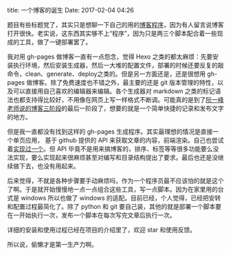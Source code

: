 title: 一个博客的诞生
Date: 2017-02-04 04:26

题目有些标题党了，其实只是想聊一下自己的用的[博客程序](https://github.com/jswh/jswh.github.io)，因为有人留言说博客打开很快。老实说，这东西其实够不上“程序”，因为只是两三个脚本配合着一些现成的工具，做了一键部署罢了。

我对用 gh-pages 做博客一直有一点怨念，觉得 Hexo 之类的都太麻烦：先要安装执行环境，然后安装生成器，然后一大堆的配置文件，部署的时候还要反复的敲命令，clean、generate、deploy之类的。但是另一方面还是，还是很想用 gh-pages 做博客。除了免费速度也不错之外，最主要的还是 git 版本管理的特性，以及可以直接用自己喜欢的编辑器来编辑。各个生成器对 markdown 之类的标记语法也都支持得比较好，不用像在网页上写一样格式不断调。可能真的是到了[阮一峰老师说的博客三阶段](http://www.ruanyifeng.com/blog/2012/08/blogging_with_jekyll.html)的最后一阶段了，想要的就是一个简单快捷的记录和发布文字的地方。

但是我一直都没有找到这样的 gh-pages 生成程序。其实最理想的情况是直接一个单页应用， 基于 github 提供的 API 来获取文章的内容，前端渲染。自己也尝试着[实现过一个](https://github.com/jswh/MDBlog)。但 API 毕竟不是用来搞博客的，排序、标签等等很多功能要么没法实现，要么实现起来很麻烦甚至对编写和目录结构提出了要求。最后也还是没继续做下去，也没有用起来。

后来觉得，不就是各种步骤要手动麻烦吗，作为一个程序员最不应该怕的就是这个了啊。于是就开始慢慢地一点一点组合这些工具，写一点脚本。因为在家里用的台式是 windows 所以也做了 windows 的适配。目前已经，个人觉得，已经把安转和配置过程最简化了。除了 python 和 git 要自己装，其他的就是部署一个脚本要在一开始执行一次，发布一个脚本在每次写完文章后执行一次。

详细的安装和使用过程已经在项目的介绍里了，欢迎 star 和使用反馈。

所以说，偷懒才是第一生产力啊。